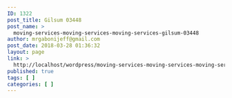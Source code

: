 ```yaml
---
ID: 1322
post_title: Gilsum 03448
post_name: >
  moving-services-moving-services-moving-services-gilsum-03448
author: mrgabonijeff@gmail.com
post_date: 2018-03-28 01:36:32
layout: page
link: >
  http://localhost/wordpress/moving-services-moving-services-moving-services-gilsum-03448/
published: true
tags: [ ]
categories: [ ]
---
```


